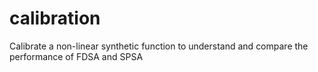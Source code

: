 # calibration
Calibrate a non-linear synthetic function to understand and compare the performance of FDSA and SPSA
